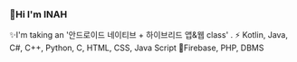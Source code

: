 ###  👋Hi I'm INAH

✨I'm taking an '안드로이드 네이티브 + 하이브리드 앱&웹 class' .
⚡ Kotlin, Java, C#, C++, Python, C, HTML, CSS, Java Script
🔭Firebase, PHP, DBMS
<!--
**INAH-PAK/INAH-PAK** is a ✨ _special_ ✨ repository because its `README.md` (this file) appears on your GitHub profile.

Here are some ideas to get you started:

- 🔭 하이브리드 + 네이티브 앱개발 과정 수강 중
- 🌱 I’m currently learning ...
- 👯 I’m looking to collaborate on ...
- 🤔 I’m looking for help with ...
- 💬 Ask me about ...
- 📫 How to reach me: ...
- 😄 Pronouns: ...
- ⚡ Fun fact: ...
-->
